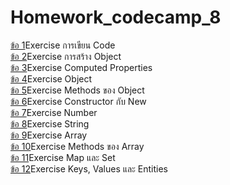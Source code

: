# Homework_codecamp_8

[ข้อ 1](https://github.com/wat885/Homework_codecamp_8/tree/main/hwJsAdvanced/%E0%B8%82%E0%B9%89%E0%B8%AD%201)Exercise การเขียน Code  
[ข้อ 2](https://github.com/wat885/Homework_codecamp_8/tree/main/hwJsAdvanced/%E0%B8%82%E0%B9%89%E0%B8%AD%202)Exercise การสร้าง Object  
[ข้อ 3](https://github.com/wat885/Homework_codecamp_8/tree/main/hwJsAdvanced/%E0%B8%82%E0%B9%89%E0%B8%AD%203)Exercise Computed Properties   
[ข้อ 4](https://github.com/wat885/Homework_codecamp_8/tree/main/hwJsAdvanced/%E0%B8%82%E0%B9%89%E0%B8%AD%204)Exercise Object  
[ข้อ 5](https://github.com/wat885/Homework_codecamp_8/tree/main/hwJsAdvanced/%E0%B8%82%E0%B9%89%E0%B8%AD%205)Exercise Methods ของ Object       
[ข้อ 6](https://github.com/wat885/Homework_codecamp_8/tree/main/hwJsAdvanced/%E0%B8%82%E0%B9%89%E0%B8%AD%206)Exercise Constructor กับ New  
[ข้อ 7](https://github.com/wat885/Homework_codecamp_8/tree/main/hwJsAdvanced/%E0%B8%82%E0%B9%89%E0%B8%AD%207)Exercise Number   
[ข้อ 8](https://github.com/wat885/Homework_codecamp_8/tree/main/hwJsAdvanced/%E0%B8%82%E0%B9%89%E0%B8%AD%208)Exercise String   
[ข้อ 9](https://github.com/wat885/Homework_codecamp_8/tree/main/hwJsAdvanced/%E0%B8%82%E0%B9%89%E0%B8%AD%209)Exercise Array   
[ข้อ 10](https://github.com/wat885/Homework_codecamp_8/tree/main/hwJsAdvanced/%E0%B8%82%E0%B9%89%E0%B8%AD%2010)Exercise Methods ของ Array   
[ข้อ 11](https://github.com/wat885/Homework_codecamp_8/tree/main/hwJsAdvanced/%E0%B8%82%E0%B9%89%E0%B8%AD%2011)Exercise Map และ Set  
[ข้อ 12](https://github.com/wat885/Homework_codecamp_8/tree/main/hwJsAdvanced/%E0%B8%82%E0%B9%89%E0%B8%AD%2012)Exercise Keys, Values และ Entities 



